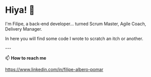 # Hiya! 👋

I'm Filipe, a back-end developer... turned Scrum Master, Agile Coach, Delivery Manager.

In here you will find some code I wrote to scratch an itch or another.

-_-_-

📫 **How to reach me**

https://www.linkedin.com/in/filipe-albero-pomar

<!--
**FilipeAlberoPomar/FilipeAlberoPomar** is a ✨ _special_ ✨ repository because its `README.md` (this file) appears on your GitHub profile.

Here are some ideas to get you started:

- 🔭 I’m currently working on ...
- 🌱 I’m currently learning ...
- 👯 I’m looking to collaborate on ...
- 🤔 I’m looking for help with ...
- 💬 Ask me about ...
- 📫 How to reach me: ...
- 😄 Pronouns: ...
- ⚡ Fun fact: ...
-->
